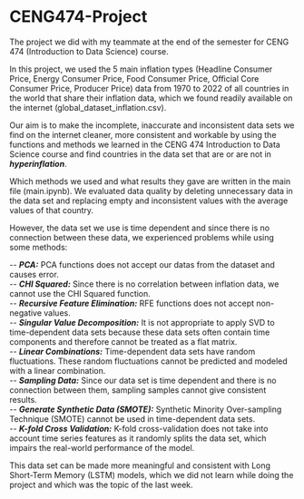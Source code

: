 # CENG474-Project
The project we did with my teammate at the end of the semester for CENG 474 (Introduction to Data Science) course.  

In this project, we used the 5 main inflation types (Headline Consumer Price, Energy Consumer Price, Food Consumer Price, Official Core Consumer Price, Producer Price) data from 1970 to 2022 of all countries in the world that share their inflation data, which we found readily available on the internet (global_dataset_inflation.csv).

Our aim is to make the incomplete, inaccurate and inconsistent data sets we find on the internet cleaner, more consistent and workable by using the functions and methods we learned in the CENG 474 Introduction to Data Science course and find countries in the data set that are or are not in _**hyperinflation**_.

Which methods we used and what results they gave are written in the main file (main.ipynb). We evaluated data quality by deleting unnecessary data in the data set and replacing empty and inconsistent values with the average values of that country.

However, the data set we use is time dependent and since there is no connection between these data, we experienced problems while using some methods:

-- _**PCA:**_ PCA functions does not accept our datas from the dataset and causes error.  
-- _**CHI Squared:**_ Since there is no correlation between inflation data, we cannot use the CHI Squared function.  
-- _**Recursive Feature Elimination:**_ RFE functions does not accept non-negative values.  
-- _**Singular Value Decomposition:**_ It is not appropriate to apply SVD to time-dependent data sets because these data sets often contain time components and therefore cannot be treated as a flat matrix.  
-- _**Linear Combinations:**_ Time-dependent data sets have random fluctuations. These random fluctuations cannot be predicted and modeled with a linear combination.  
-- _**Sampling Data:**_ Since our data set is time dependent and there is no connection between them, sampling samples cannot give consistent results.  
-- _**Generate Synthetic Data (SMOTE):**_ Synthetic Minority Over-sampling Technique (SMOTE) cannot be used in time-dependent data sets.  
-- _**K-fold Cross Validation:**_ K-fold cross-validation does not take into account time series features as it randomly splits the data set, which impairs the real-world performance of the model.

This data set can be made more meaningful and consistent with Long Short-Term Memory (LSTM) models, which we did not learn while doing the project and which was the topic of the last week.
